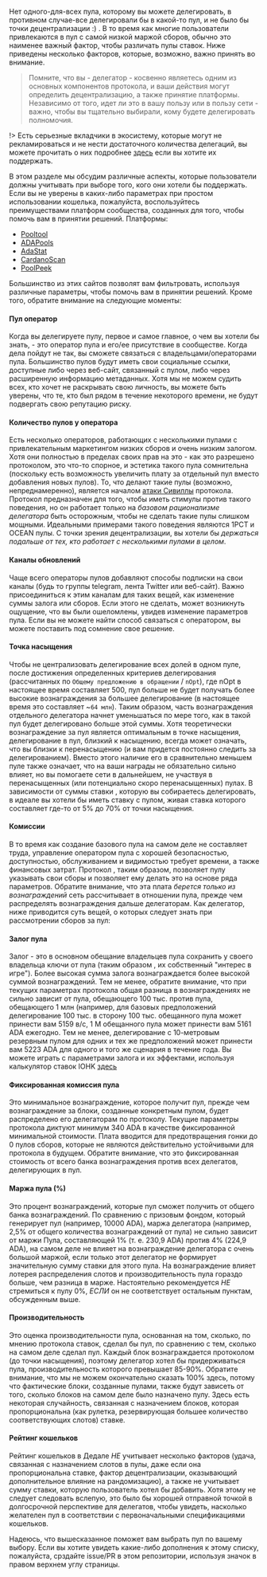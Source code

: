 
Нет одного-для-всех пула, которому вы можете делегировать, в противном случае-все делегировали бы в какой-то пул, и не было бы точки децентрализации :) . В то время как многие пользователи привлекаются в пул с самой низкой маржой сборов, обычно это наименее важный фактор, чтобы различать пулы ставок. Ниже приведены несколько факторов, которые, возможно, важно принять во внимание.

> Помните, что вы - делегатор - косвенно являетесь одним из основных компонентов протокола, и ваши действия могут определить децентрализацию, а также принятие платформы. Независимо от того, идет ли это в вашу пользу или в пользу сети - важно, чтобы вы тщательно выбирали, кому будете делегировать полномочия.

!> Есть серьезные вкладчики в экосистему, которые могут не рекламироваться и не нести достаточного количества делегаций, вы можете прочитать о них подробнее [здесь](community-contrib.md) если вы хотите их поддержать.

В этом разделе мы обсудим различные аспекты, которые пользователи должны учитывать при выборе того, кого они хотели бы поддержать. Если вы не уверены в каких-либо параметрах при простом использовании кошелька, пожалуйста, воспользуйтесь преимуществами платформ сообщества, созданных для того, чтобы помочь вам в принятии решений. Платформы:
- [Pooltool](https://pooltool.io)
- [ADAPools](https://adapools.org)
- [AdaStat](https://adastat.net)
- [CardanoScan](http://cardanoscan.io)
- [PoolPeek](https://poolpeek.com/)

Большинство из этих сайтов позволят вам фильтровать, используя различные параметры, чтобы помочь вам в принятии решений. Кроме того, обратите внимание на следующие моменты:

#### Пул оператор 
  Когда вы делегируете пулу, первое и самое главное, о чем вы хотели бы знать, - это оператор пула и его/ее присутствие в сообществе. Когда дела пойдут не так, вы сможете связаться с владельцами/операторами пула. Большинство пулов будут иметь свои социальные ссылки, доступные либо через веб-сайт, связанный с пулом, либо через расширенную информацию метаданных. Хотя мы не можем судить всех, кто хочет не раскрывать свою личность, вы можете быть уверены, что те, кто был рядом в течение некоторого времени, не будут подвергать свою репутацию риску.

#### Количество пулов у оператора
  Есть несколько операторов, работающих с несколькими пулами с привлекательным маркетингом низких сборов и очень низким залогом. Хотя они полностью в пределах своих прав на это - как это разрешено протоколом, это что-то спорное, и эстетика такого пула сомнительна (поскольку есть возможность увеличить плату за отдельный пул вместо добавления новых пулов). То, что делают такие пулы (возможно, непреднамеренно), является началом [атаки Сивиллы](https://en.wikipedia.org/wiki/Sybil_attack#:~:text=In%20a%20Sybil%20attack%2C%20the,diagnosed%20with%20dissociative%20identity%20disorder) протокола. Протокол предназначен для того, чтобы иметь стимулы против такого поведения, но он работает только на *базовом рационализме делегатора* быть осторожным, чтобы не сделать такие пулы слишком мощными. Идеальными примерами такого поведения являются 1PCT и OCEAN пулы. С точки зрения децентрализации, вы хотели бы *держаться подальше от тех, кто работает с несколькими пулами в целом*.

#### Каналы обновлений
  Чаще всего операторы пулов добавляют способы подписки на свои каналы (будь то группы telegram, лента Twitter или веб-сайт). Важно присоединиться к этим каналам для таких вещей, как изменение суммы залога или сборов. Если этого не сделать, может возникнуть ощущение, что вы были ошеломлены, увидев изменение параметров пула. Если вы не можете найти способ связаться с оператором, вы можете поставить под сомнение свое решение.

#### Точка насыщения
  Чтобы не централизовать делегирование всех долей в одном пуле, после достижения определенных критериев делегирования (рассчитанных по `Общему предложению в обращении` / `nOpt`), где nOpt в настоящее время составляет 500, пул больше не будет получать более высокие вознаграждения за большее делегирование (в настоящее время это составляет ~`64 млн`). Таким образом, часть вознаграждения отдельного делегатора начнет уменьшаться по мере того, как в такой пул будет делегировано больше этой суммы.
  Хотя теоретически вознаграждение за пул является оптимальным в точке насыщения, делегирование в пул, близкий к насыщению, всегда может означать, что вы близки к перенасыщению (и вам придется постоянно следить за делегированием). Вместо этого наличие его в сравнительно меньшем пуле также означает, что на ваши награды не обязательно сильно влияет, но вы помогаете сети в дальнейшем, не участвуя в перенасыщенных (или потенциально скоро перенасыщенных) пулах. В зависимости от суммы ставки , которую вы собираетесь делегировать, в идеале вы хотели бы иметь ставку с пулом, живая ставка которого составляет где-то от 5% до 70% от точки насыщения.

#### Комиссии
  В то время как создание базового пула на самом деле не составляет труда, управление оператором пула с хорошей безопасностью, доступностью, обслуживанием и видимостью требует времени, а также финансовых затрат. Протокол , таким образом, позволяет пулу указывать свои сборы и позволяет ему делать это на основе ряда параметров. Обратите внимание, что эта плата *берется только из вознаграждений* сеть рассчитывает в отношении пула, прежде чем распределять вознаграждения дальше делегаторам. Как делегатор, ниже приводится суть вещей, о которых следует знать при рассмотрении сборов за пул:

#### Залог пула
  Залог - это в основном обещание владельцев пула сохранить у своего владельца ключи от пула (таким образом , их собственный "интерес в игре"). Более высокая сумма залога вознаграждается более высокой суммой вознаграждений. Тем не менее, обратите внимание, что при текущих параметрах протокола общая разница в вознаграждениях не сильно зависит от пула, обещающего 100 тыс. против пула, обещающего 1 млн (например, для базовых предположений делегирование 100 тыс. в сторону 100 тыс. обещанного пула может принести вам 5159 в/с, 1 М обещанного пула может принести вам 5161 ADA ежегодно. Тем не менее, делегирование с 10-метровым резервным пулом для одних и тех же предположений может принести вам 5223 ADA для одного и того же сценария в течение года. Вы можете играть с параметрами залога и их эффектами, используя калькулятор ставок IOHK [здесь](https://cardano.org/calculator/)

#### Фиксированная комиссия пула
  Это минимальное вознаграждение, которое получит пул, прежде чем вознаграждение за блоки, созданные конкретным пулом, будет распределено его делегаторам по протоколу. Текущие параметры протокола диктуют минимум 340 ADA в качестве фиксированной минимальной стоимости. Плата вводится для предотвращения гонки до 0 пулов сборов, которые не являются действительно устойчивыми для протокола в будущем. Обратите внимание, что это фиксированная стоимость от всего банка вознаграждения против всех делегатов, делегирующих в пул.
  
#### Маржа пула (%)
  Это процент вознаграждений, которые пул сможет получить от общего банка вознаграждений. По сравнению с призовым фондом, который генерирует пул (например, 10000 ADA), маржа делегатора (например, 2,5% от общего количества вознаграждений от пула) не сильно зависит от маржи Пула, составляющей 1% (т. е. 230,9 ADA) против 4% (224,9 ADA), на самом деле не влияет на вознаграждение делегатора с очень большой маржой, если только этот делегатор не формирует значительную сумму ставки для этого пула. На вознаграждение влияет лотерея распределения слотов и производительность пула гораздо больше, чем разница в марже. Настоятельно рекомендуется *НЕ* стремиться к пулу 0%, *ЕСЛИ* он не соответствует остальным пунктам, обсужденным выше.
  
#### Производительность
  Это оценка производительности пула, основанная на том, сколько, по мнению протокола ставок, сделал бы пул, по сравнению с тем, сколько на самом деле сделал пул. Каждый блок вознаграждается протоколом (до точки насыщения), поэтому делегатор хотел бы придерживаться пула, производительность которого превышает 85-90%. Обратите внимание, что мы не можем окончательно сказать 100% здесь, потому что фактические блоки, созданные пулами, также будут зависеть от того, сколько блоков на самом деле было назначено пулу. Здесь есть некоторая случайность, связанная с назначением блоков, которая пропорциональна (как рулетка, резервирующая большее количество соответствующих слотов) ставке.

#### Рейтинг кошельков 
  Рейтинг кошельков в Дедале *НЕ* учитывает несколько факторов (удача, связанная с назначением слотов в пулы, даже если она пропорциональна ставке, фактор децентрализации, оказывающий дополнительное влияние на рандомизацию), а также не учитывает сумму ставки, которую пользователь хотел бы добавить. Хотя этому не следует следовать вслепую, это было бы хорошей отправной точкой в долгосрочной перспективе для делегатов, чтобы увидеть, насколько желателен пул в соответствии с первоначальными спецификациями кошельков.

Надеюсь, что вышесказанное поможет вам выбрать пул по вашему выбору. Если вы хотите увидеть какие-либо дополнения к этому списку, пожалуйста, срздайте issue/PR в этом репозитории, используя значок в правом верхнем углу страницы.